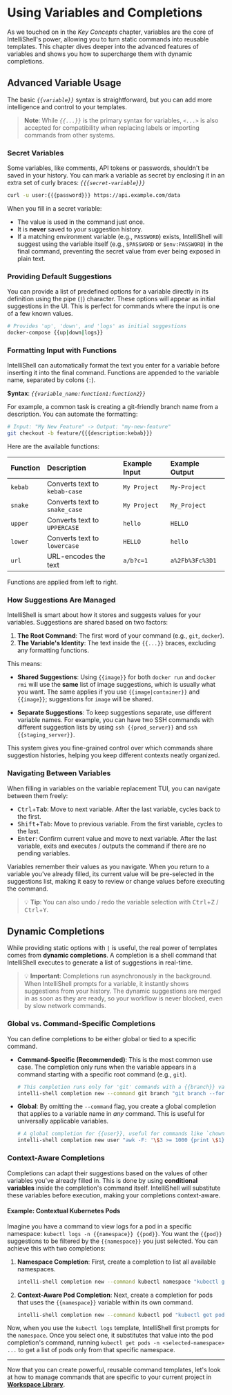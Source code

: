 # Using Variables and Completions

As we touched on in the _Key Concepts_ chapter, variables are the core of IntelliShell's power, allowing you to turn
static commands into reusable templates. This chapter dives deeper into the advanced features of variables and shows you
how to supercharge them with dynamic completions.

## Advanced Variable Usage

The basic _`{{variable}}`_ syntax is straightforward, but you can add more intelligence and control to your templates.

> **Note**: While _`{{...}}`_ is the primary syntax for variables, _`<...>`_ is also accepted for compatibility when
> replacing labels or importing commands from other systems.

### Secret Variables

Some variables, like comments, API tokens or passwords, shouldn't be saved in your history.
You can mark a variable as secret by enclosing it in an extra set of curly braces: _`{{{secret-variable}}}`_

```sh
curl -u user:{{{password}}} https://api.example.com/data
```

When you fill in a secret variable:

- The value is used in the command just once.
- It is **never** saved to your suggestion history.
- If a matching environment variable (e.g., `PASSWORD`) exists, IntelliShell will suggest using the variable itself
  (e.g., `$PASSWORD` or `$env:PASSWORD`) in the final command, preventing the secret value from ever being exposed in
  plain text.

### Providing Default Suggestions

You can provide a list of predefined options for a variable directly in its definition using the pipe (`|`) character.
These options will appear as initial suggestions in the UI. This is perfect for commands where the input is one of a few
known values.

```sh
# Provides 'up', 'down', and 'logs' as initial suggestions
docker-compose {{up|down|logs}}
```

### Formatting Input with Functions

IntelliShell can automatically format the text you enter for a variable before inserting it into the final command.
Functions are appended to the variable name, separated by colons (`:`).

**Syntax**: _`{{variable_name:function1:function2}}`_

For example, a common task is creating a git-friendly branch name from a description. You can automate the formatting:

```sh
# Input: "My New Feature" -> Output: "my-new-feature"
git checkout -b feature/{{{description:kebab}}}
```

Here are the available functions:

| Function | Description                   | Example Input | Example Output  |
| :------- | :---------------------------- | :------------ | :-------------- |
| `kebab`  | Converts text to `kebab-case` | `My Project`  | `My-Project`    |
| `snake`  | Converts text to `snake_case` | `My Project`  | `My_Project`    |
| `upper`  | Converts text to `UPPERCASE`  | `hello`       | `HELLO`         |
| `lower`  | Converts text to `lowercase`  | `HELLO`       | `hello`         |
| `url`    | URL-encodes the text          | `a/b?c=1`     | `a%2Fb%3Fc%3D1` |

Functions are applied from left to right.

### How Suggestions Are Managed

IntelliShell is smart about how it stores and suggests values for your variables. Suggestions are shared based on two
factors:

1. **The Root Command**: The first word of your command (e.g., `git`, `docker`).
2. **The Variable's Identity**: The text inside the `{{...}}` braces, excluding any formatting functions.

This means:

- **Shared Suggestions**: Using `{{image}}` for both `docker run` and `docker rmi` will use the **same** list of image
  suggestions, which is usually what you want. The same applies if you use `{{image|container}}` and `{{image}}`;
  suggestions for `image` will be shared.

- **Separate Suggestions**: To keep suggestions separate, use different variable names. For example, you can have two SSH
  commands with different suggestion lists by using `ssh {{prod_server}}` and `ssh {{staging_server}}`.

This system gives you fine-grained control over which commands share suggestion histories, helping you keep different
contexts neatly organized.

### Navigating Between Variables

When filling in variables on the variable replacement TUI, you can navigate between them freely:

- <kbd>Ctrl</kbd>+<kbd>Tab</kbd>: Move to next variable. After the last variable, cycles back to the first.
- <kbd>Shift</kbd>+<kbd>Tab</kbd>: Move to previous variable. From the first variable, cycles to the last.
- <kbd>Enter</kbd>: Confirm current value and move to next variable. After the last variable, exits and executes / outputs
  the command if there are no pending variables.

Variables remember their values as you navigate. When you return to a variable you've already filled, its current value
will be pre-selected in the suggestions list, making it easy to review or change values before executing the command.

> 💡 **Tip**: You can also undo / redo the variable selection with <kbd>Ctrl</kbd>+<kbd>Z</kbd> / <kbd>Ctrl</kbd>+<kbd>Y</kbd>.

## Dynamic Completions

While providing static options with `|` is useful, the real power of templates comes from **dynamic completions**.
A completion is a shell command that IntelliShell executes to generate a list of suggestions in real-time.

> 💡 **Important**: Completions run asynchronously in the background. When IntelliShell prompts for a variable, it
> instantly shows suggestions from your history. The dynamic suggestions are merged in as soon as they are ready, so
> your workflow is never blocked, even by slow network commands.

### Global vs. Command-Specific Completions

You can define completions to be either global or tied to a specific command.

- **Command-Specific (Recommended)**: This is the most common use case. The completion only runs when the variable
  appears in a command starting with a specific root command (e.g., `git`).

  ```sh
  # This completion runs only for 'git' commands with a {{branch}} variable
  intelli-shell completion new --command git branch "git branch --format='%(refname:short)'"
  ```

- **Global**: By omitting the `--command` flag, you create a global completion that applies to a variable name in _any_
  command. This is useful for universally applicable variables.

  ```sh
  # A global completion for {{user}}, useful for commands like `chown {{user}} ...`
  intelli-shell completion new user "awk -F: '\$3 >= 1000 {print \$1}' /etc/passwd"
  ```

### Context-Aware Completions

Completions can adapt their suggestions based on the values of other variables you've already filled in. This is done by
using **conditional variables** inside the completion's command itself. IntelliShell will substitute these variables
before execution, making your completions context-aware.

#### Example: Contextual Kubernetes Pods

Imagine you have a command to view logs for a pod in a specific namespace: `kubectl logs -n {{namespace}} {{pod}}`.
You want the `{{pod}}` suggestions to be filtered by the `{{namespace}}` you just selected.
You can achieve this with two completions:

1. **Namespace Completion**: First, create a completion to list all available namespaces.

    ```sh
    intelli-shell completion new --command kubectl namespace "kubectl get ns --no-headers -o custom-columns=':.metadata.name'"
    ```

2. **Context-Aware Pod Completion**: Next, create a completion for pods that uses the `{{namespace}}` variable within its
    own command.

    ```sh
    intelli-shell completion new --command kubectl pod "kubectl get pods {{-n {{namespace}}}} --no-headers -o custom-columns=':.metadata.name'"
    ```

Now, when you use the `kubectl logs` template, IntelliShell first prompts for the `namespace`. Once you select one, it
substitutes that value into the pod completion's command, running `kubectl get pods -n <selected-namespace> ...` to get a
list of pods only from that specific namespace.

---

Now that you can create powerful, reusable command templates, let's look at how to manage commands that are specific to
your current project in [**Workspace Library**](./workspace_library.md).
